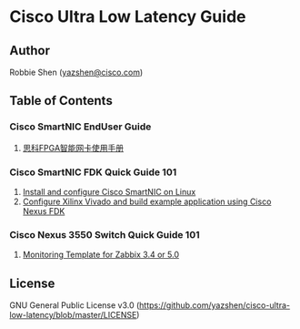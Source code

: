 # Cisco Ultra Low Latency Guide

## Author
Robbie Shen (yazshen@cisco.com)

## Table of Contents
### Cisco SmartNIC EndUser Guide
1. [思科FPGA智能网卡使用手册](https://github.com/yazshen/cisco-ultra-low-latency/blob/main/思科FPGA智能网卡使用手册.md)

### Cisco SmartNIC FDK Quick Guide 101
1. [Install and configure Cisco SmartNIC on Linux](https://github.com/yazshen/cisco-ultra-low-latency/blob/main/ciscosmartnic-101-01-install-driver.md)
2. [Configure Xilinx Vivado and build example application using Cisco Nexus FDK](https://github.com/yazshen/cisco-ultra-low-latency/blob/main/ciscosmartnic-101-02-configure-fdk.md)

### Cisco Nexus 3550 Switch Quick Guide 101
1. [Monitoring Template for Zabbix 3.4 or 5.0](https://github.com/yazshen/cisco-ultra-low-latency/blob/main/zabbix/zbx_3.4-5.0_templates_Cisco_Nexus3550-F_v1.0_20220917.xml)

## License
GNU General Public License v3.0
(https://github.com/yazshen/cisco-ultra-low-latency/blob/master/LICENSE)
